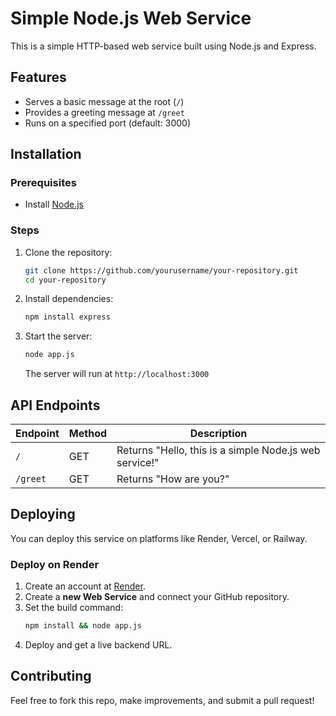 # Simple Node.js Web Service

This is a simple HTTP-based web service built using Node.js and Express.

## Features
- Serves a basic message at the root (`/`)
- Provides a greeting message at `/greet`
- Runs on a specified port (default: 3000)

## Installation
### Prerequisites
- Install [Node.js](https://nodejs.org/)

### Steps
1. Clone the repository:
   ```sh
   git clone https://github.com/yourusername/your-repository.git
   cd your-repository
   ```
2. Install dependencies:
   ```sh
   npm install express
   ```
3. Start the server:
   ```sh
   node app.js
   ```
   The server will run at `http://localhost:3000`

## API Endpoints
| Endpoint  | Method | Description |
|-----------|--------|-------------|
| `/`       | GET    | Returns "Hello, this is a simple Node.js web service!" |
| `/greet`  | GET    | Returns "How are you?" |

## Deploying
You can deploy this service on platforms like Render, Vercel, or Railway.

### Deploy on Render
1. Create an account at [Render](https://render.com).
2. Create a **new Web Service** and connect your GitHub repository.
3. Set the build command:
   ```sh
   npm install && node app.js
   ```
4. Deploy and get a live backend URL.

## Contributing
Feel free to fork this repo, make improvements, and submit a pull request!

